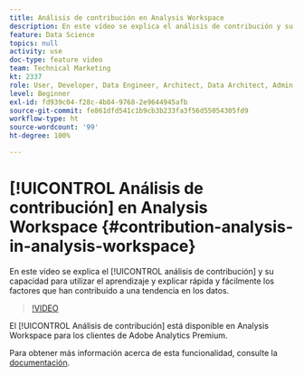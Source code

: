 ```yaml
---
title: Análisis de contribución en Analysis Workspace
description: En este vídeo se explica el análisis de contribución y su capacidad para utilizar el aprendizaje y explicar rápida y fácilmente los factores que han contribuido a una tendencia en los datos.
feature: Data Science
topics: null
activity: use
doc-type: feature video
team: Technical Marketing
kt: 2337
role: User, Developer, Data Engineer, Architect, Data Architect, Admin, Leader
level: Beginner
exl-id: fd939c04-f28c-4b84-9768-2e9644945afb
source-git-commit: fe861dfd541c1b9cb3b233fa3f56d55054305fd9
workflow-type: ht
source-wordcount: '99'
ht-degree: 100%

---
```


# [!UICONTROL Análisis de contribución] en Analysis Workspace {#contribution-analysis-in-analysis-workspace}

En este vídeo se explica el [!UICONTROL análisis de contribución] y su capacidad para utilizar el aprendizaje y explicar rápida y fácilmente los factores que han contribuido a una tendencia en los datos.

>[!VIDEO](https://video.tv.adobe.com/v/25443/?quality=12)

El [!UICONTROL Análisis de contribución] está disponible en Analysis Workspace para los clientes de Adobe Analytics Premium.

Para obtener más información acerca de esta funcionalidad, consulte la [documentación](https://experienceleague.adobe.com/docs/analytics/analyze/analysis-workspace/virtual-analyst/anomaly-detection/anomaly-detection.html?lang=es).
